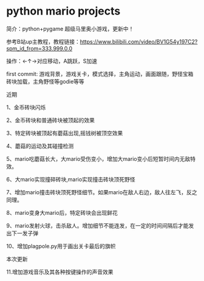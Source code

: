 # python mario projects
简介：python+pygame 超级马里奥小游戏，更新中！

参考B站up主教程，教程链接：https://www.bilibili.com/video/BV1G54y197C2?spm_id_from=333.999.0.0

操作：←↑→对应移动，A跳跃，S加速

first commit:
    游戏背景，游戏关卡，模式选择，主角运动，画面跟随，野怪宝箱砖块加载，主角野怪等godie等等

近期

1、金币砖块闪烁 

2、金币砖块和普通砖块被顶起的效果 

3、特定砖块被顶起有蘑菇出现,摇钱树被顶空效果

4、蘑菇的运动及其碰撞检测

5、mario吃蘑菇长大，大mario受伤变小，增加大mario变小后短暂时间内无敌特效。

6、大mario实现撞碎砖块,mario实现撞击砖块顶死野怪

7、增加mario撞击砖块顶死野怪细节。如果mario在敌人右边，敌人往左飞，反之同理。

8、mario变身大mario后，特定砖块会出现鲜花

9、mario发射火球，击杀敌人。增加细节不能连发，在一定的时间间隔后才能发出下一发子弹

10、增加plagpole.py用于画出关卡最后的旗帜

本次更新

11.增加游戏音乐及其各种按键操作的声音效果


